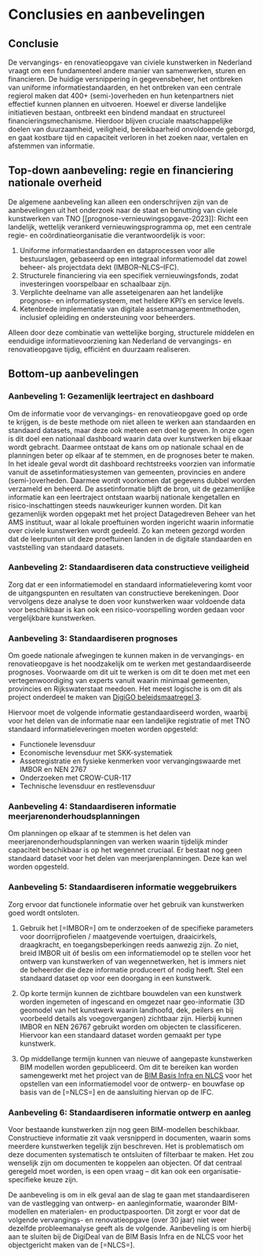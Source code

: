 # Conclusies en aanbevelingen


## Conclusie
De vervangings- en renovatieopgave van civiele kunstwerken in Nederland vraagt om een fundamenteel andere manier van samenwerken, sturen en financieren. De huidige versnippering in gegevensbeheer, het ontbreken van uniforme informatiestandaarden, en het ontbreken van een centrale regierol maken dat 400+ (semi-)overheden en hun ketenpartners niet effectief kunnen plannen en uitvoeren. Hoewel er diverse landelijke initiatieven bestaan, ontbreekt een bindend mandaat en structureel financieringsmechanisme. Hierdoor blijven cruciale maatschappelijke doelen van duurzaamheid, veiligheid, bereikbaarheid onvoldoende geborgd, en gaat kostbare tijd en capaciteit verloren in het zoeken naar, vertalen en afstemmen van informatie.

## Top-down aanbeveling: regie en financiering nationale overheid
De algemene aanbeveling kan alleen een onderschrijven zijn van de aanbevelingen uit het onderzoek naar de staat en benutting van civiele kunstwerken van TNO [[prognose-vernieuwingsopgave-2023]]: Richt een landelijk, wettelijk verankerd vernieuwingsprogramma op, met een centrale regie- en coördinatieorganisatie die verantwoordelijk is voor:

1. Uniforme informatiestandaarden en dataprocessen voor alle bestuurslagen, gebaseerd op een integraal informatiemodel dat zowel beheer- als projectdata dekt (IMBOR–NLCS–IFC).
2. Structurele financiering via een specifiek vernieuwingsfonds, zodat investeringen voorspelbaar en schaalbaar zijn.
3. Verplichte deelname van alle asseteigenaren aan het landelijke prognose- en informatiesysteem, met heldere KPI’s en service levels.
4. Ketenbrede implementatie van digitale assetmanagementmethoden, inclusief opleiding en ondersteuning voor beheerders.

Alleen door deze combinatie van wettelijke borging, structurele middelen en eenduidige informatievoorziening kan Nederland de vervangings- en renovatieopgave tijdig, efficiënt en duurzaam realiseren.


## Bottom-up aanbevelingen

### Aanbeveling 1: Gezamenlijk leertraject en dashboard

Om de informatie voor de vervangings- en renovatieopgave goed op orde te krijgen, is de beste methode om niet alleen te werken aan standaarden en standaard datasets, maar deze ook meteen een doel te geven. In onze ogen is dit doel een nationaal dashboard waarin data over kunstwerken bij elkaar wordt gebracht. Daarmee ontstaat de kans om op nationale schaal en de planningen beter op elkaar af te stemmen, en de prognoses beter te maken.
In het ideale geval wordt dit dashboard rechtstreeks voorzien van informatie vanuit de assetinformatiesystemen van gemeenten, provincies en andere (semi-)overheden. Daarmee wordt voorkomen dat gegevens dubbel worden verzameld en beheerd. De assetinformatie blijft de bron, uit de gezamenlijke informatie kan een leertraject ontstaan waarbij nationale kengetallen en risico-inschattingen steeds nauwkeuriger kunnen worden.
Dit kan gezamenlijk worden opgepakt met het project Datagedreven Beheer van het AMS instituut, waar al lokale proeftuinen worden ingericht waarin informatie over civiele kunstwerken wordt gedeeld. Zo kan meteen gezorgd worden dat de leerpunten uit deze proeftuinen landen in de digitale standaarden en vaststelling van standaard datasets.


### Aanbeveling 2: Standaardiseren data constructieve veiligheid
Zorg dat er een informatiemodel en standaard informatielevering komt voor de uitgangspunten en resultaten van constructieve berekeningen. Door vervolgens deze analyse te doen voor kunstwerken waar voldoende data voor beschikbaar is kan ook een risico-voorspelling worden gedaan voor vergelijkbare kunstwerken.


### Aanbeveling 3: Standaardiseren prognoses 
Om goede nationale afwegingen te kunnen maken in de vervangings- en renovatieopgave is het noodzakelijk om te werken met gestandaardiseerde prognoses. Voorwaarde om dit uit te werken is om dit te doen met met een vertegenwoordiging van experts vanuit waarin minimaal gemeenten, provincies en Rijkswaterstaat meedoen. Het meest logische is om dit als project onderdeel te maken van [DigiGO beleidsmaatregel 3](#digigo-beleidsmaatregel-3).


Hiervoor moet de volgende informatie gestandaardiseerd worden, waarbij voor het delen van de informatie naar een landelijke registratie of met TNO standaard informatieleveringen moeten worden opgesteld:

* Functionele levensduur
* Economische levensduur met SKK-systematiek
* Assetregistratie en fysieke kenmerken voor vervangingswaarde met IMBOR en NEN 2767</b>
* Onderzoeken met CROW-CUR-117
* Technische levensduur en restlevensduur

### Aanbeveling 4: Standaardiseren informatie meerjarenonderhoudsplanningen
Om planningen op elkaar af te stemmen is het delen van meerjarenonderhoudsplanningen van werken waarin tijdelijk minder capaciteit beschikbaar is op het wegennet cruciaal. Er bestaat nog geen standaard dataset voor het delen van meerjarenplanningen. Deze kan wel worden opgesteld.


### Aanbeveling 5: Standaardiseren informatie weggebruikers
Zorg ervoor dat functionele informatie over het gebruik van kunstwerken goed wordt ontsloten. 

1. Gebruik het [=IMBOR=] om te onderzoeken of de specifieke parameters voor doorrijprofielen / maatgevende voertuigen, draaicirkels, draagkracht, en toegangsbeperkingen reeds aanwezig zijn. Zo niet, breid IMBOR uit óf beslis om een informatiemodel op te stellen voor het ontwerp van kunstwerken of van wegennetwerken, het is immers niet de beheerder die deze informatie produceert of nodig heeft. Stel een standaard dataset op voor een doorgang in een kunstwerk.

2. Op korte termijn kunnen de zichtbare bouwdelen van een kunstwerk worden ingemeten of ingescand en omgezet naar geo-informatie (3D geomodel van het kunstwerk waarin landhoofd, dek, peilers en bij voorbeeld details als voegovergangen) zichtbaar zijn. Hierbij kunnen IMBOR en 
NEN 26767 gebruikt worden om objecten te classificeren. Hiervoor kan een standaard dataset worden gemaakt per type kunstwerk.

3. Op middellange termijn kunnen van nieuwe of aangepaste kunstwerken BIM modellen worden gepubliceerd. Om dit te bereiken kan worden samengewerkt met  het project van de <a href="#bim-basis-infra-en-nlcs">BIM Basis Infra en NLCS</a> voor het opstellen van een informatiemodel voor de ontwerp- en bouwfase op basis van de [=NLCS=] en de aansluiting hiervan op de IFC. 


### Aanbeveling 6: Standaardiseren informatie ontwerp en aanleg
Voor bestaande kunstwerken zijn nog geen BIM-modellen beschikbaar. Constructieve informatie zit vaak versnipperd in documenten, waarin soms meerdere kunstwerken tegelijk zijn beschreven. Het is problematisch om deze documenten systematisch te ontsluiten of filterbaar te maken. Het zou wenselijk zijn om documenten te koppelen aan objecten. Of dat centraal geregeld moet worden, is een open vraag – dit kan ook een organisatie-specifieke keuze zijn.

De aanbeveling is om in elk geval aan de slag te gaan met standaardiseren van de vastlegging van ontwerp- en aanleginformatie, waaronder BIM-modellen en materialen- en productpaspoorten. Dit zorgt er voor dat de volgende vervangings- en renovatieopgave (over 30 jaar) niet weer dezelfde probleemanalyse geeft als de volgende. Aanbeveling is om hierbij aan te sluiten bij de DigiDeal van de BIM Basis Infra en de NLCS voor het objectgericht maken van de [=NLCS=].









